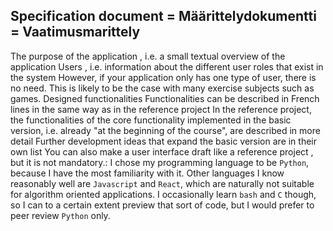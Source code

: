 ## Specification document = Määrittelydokumentti = Vaatimusmarittely<br />
The purpose of the application , i.e. a small textual overview of the application
Users , i.e. information about the different user roles that exist in the system
However, if your application only has one type of user, there is no need. This is likely to be the case with many exercise subjects such as games.
Designed functionalities
Functionalities can be described in French lines in the same way as in the reference project
In the reference project, the functionalities of the core functionality implemented in the basic version, i.e. already "at the beginning of the course", are described in more detail
Further development ideas that expand the basic version are in their own list
You can also make a user interface draft like a reference project , but it is not mandatory.:
I chose my programming language to be `Python`, because I have the most familiarity with it. Other languages I know reasonably well are `Javascript` and `React`, which are naturally not suitable for algorithm oriented applications. I occasionally learn `bash` and `C` though, so I can to a certain extent preview that sort of code, but I would prefer to peer review `Python` only.<br />

